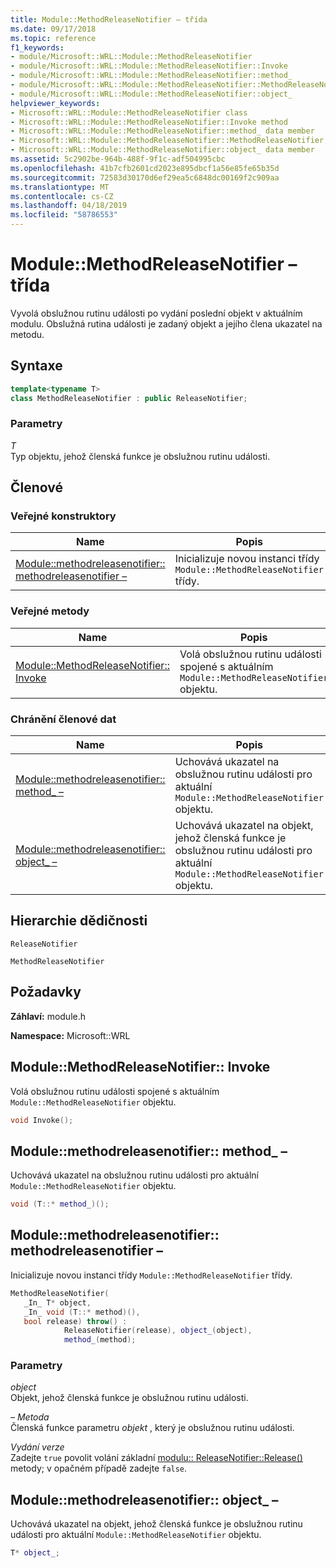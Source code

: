 ```yaml
---
title: Module::MethodReleaseNotifier – třída
ms.date: 09/17/2018
ms.topic: reference
f1_keywords:
- module/Microsoft::WRL::Module::MethodReleaseNotifier
- module/Microsoft::WRL::Module::MethodReleaseNotifier::Invoke
- module/Microsoft::WRL::Module::MethodReleaseNotifier::method_
- module/Microsoft::WRL::Module::MethodReleaseNotifier::MethodReleaseNotifier
- module/Microsoft::WRL::Module::MethodReleaseNotifier::object_
helpviewer_keywords:
- Microsoft::WRL::Module::MethodReleaseNotifier class
- Microsoft::WRL::Module::MethodReleaseNotifier::Invoke method
- Microsoft::WRL::Module::MethodReleaseNotifier::method_ data member
- Microsoft::WRL::Module::MethodReleaseNotifier::MethodReleaseNotifier, constructor
- Microsoft::WRL::Module::MethodReleaseNotifier::object_ data member
ms.assetid: 5c2902be-964b-488f-9f1c-adf504995cbc
ms.openlocfilehash: 41b7cfb2601cd2023e895dbcf1a56e85fe65b35d
ms.sourcegitcommit: 72583d30170d6ef29ea5c6848dc00169f2c909aa
ms.translationtype: MT
ms.contentlocale: cs-CZ
ms.lasthandoff: 04/18/2019
ms.locfileid: "58786553"
---
```

# <a name="modulemethodreleasenotifier-class"></a>Module::MethodReleaseNotifier – třída

Vyvolá obslužnou rutinu události po vydání poslední objekt v aktuálním modulu. Obslužná rutina události je zadaný objekt a jejího člena ukazatel na metodu.

## <a name="syntax"></a>Syntaxe

```cpp
template<typename T>
class MethodReleaseNotifier : public ReleaseNotifier;
```

### <a name="parameters"></a>Parametry

*T*<br/>
Typ objektu, jehož členská funkce je obslužnou rutinu události.

## <a name="members"></a>Členové

### <a name="public-constructors"></a>Veřejné konstruktory

Name                                                                                                 | Popis
---------------------------------------------------------------------------------------------------- | ------------------------------------------------------------------------
[Module::methodreleasenotifier:: methodreleasenotifier –](#methodreleasenotifier-methodreleasenotifier) | Inicializuje novou instanci třídy `Module::MethodReleaseNotifier` třídy.

### <a name="public-methods"></a>Veřejné metody

Name                                                                   | Popis
---------------------------------------------------------------------- | -------------------------------------------------------------------------------------------
[Module::MethodReleaseNotifier:: Invoke](#methodreleasenotifier-invoke) | Volá obslužnou rutinu události spojené s aktuálním `Module::MethodReleaseNotifier` objektu.

### <a name="protected-data-members"></a>Chránění členové dat

Name                                                                    | Popis
----------------------------------------------------------------------- | --------------------------------------------------------------------------------------------------------------------------------
[Module::methodreleasenotifier:: method_ –](#methodreleasenotifier-method) | Uchovává ukazatel na obslužnou rutinu události pro aktuální `Module::MethodReleaseNotifier` objektu.
[Module::methodreleasenotifier:: object_ –](#methodreleasenotifier-object) | Uchovává ukazatel na objekt, jehož členská funkce je obslužnou rutinu události pro aktuální `Module::MethodReleaseNotifier` objektu.

## <a name="inheritance-hierarchy"></a>Hierarchie dědičnosti

`ReleaseNotifier`

`MethodReleaseNotifier`

## <a name="requirements"></a>Požadavky

**Záhlaví:** module.h

**Namespace:** Microsoft::WRL

## <a name="methodreleasenotifier-invoke"></a>Module::MethodReleaseNotifier:: Invoke

Volá obslužnou rutinu události spojené s aktuálním `Module::MethodReleaseNotifier` objektu.

```cpp
void Invoke();
```

## <a name="methodreleasenotifier-method"></a>Module::methodreleasenotifier:: method_ –

Uchovává ukazatel na obslužnou rutinu události pro aktuální `Module::MethodReleaseNotifier` objektu.

```cpp
void (T::* method_)();
```

## <a name="methodreleasenotifier-methodreleasenotifier"></a>Module::methodreleasenotifier:: methodreleasenotifier –

Inicializuje novou instanci třídy `Module::MethodReleaseNotifier` třídy.

```cpp
MethodReleaseNotifier(
   _In_ T* object,
   _In_ void (T::* method)(),
   bool release) throw() :
            ReleaseNotifier(release), object_(object),
            method_(method);
```

### <a name="parameters"></a>Parametry

*object*<br/>
Objekt, jehož členská funkce je obslužnou rutinu události.

*– Metoda*<br/>
Členská funkce parametru *objekt* , který je obslužnou rutinu události.

*Vydání verze*<br/>
Zadejte `true` povolit volání základní [modulu:: ReleaseNotifier::Release()](module-releasenotifier-class.md#releasenotifier-release) metody; v opačném případě zadejte `false`.

## <a name="methodreleasenotifier-object"></a>Module::methodreleasenotifier:: object_ –

Uchovává ukazatel na objekt, jehož členská funkce je obslužnou rutinu události pro aktuální `Module::MethodReleaseNotifier` objektu.

```cpp
T* object_;
```
